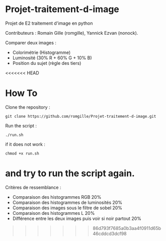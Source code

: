 # Projet-traitement-d-image
Projet de E2 traitement d'image en python

Contributeurs : Romain Gille (romgille), Yannick Ezvan (nonock).

Comparer deux images :
* Colorimétrie (Histogramme)
* Luminosité (30% R + 60% G + 10% B)
* Position du sujet (règle des tiers)


<<<<<<< HEAD
# How To

Clone the repository :

`git clone https://github.com/romgille/Projet-traitement-d-image.git`

Run the script :

`./run.sh`

if it does not work :

`chmod +x run.sh`

and try to run the script again.
=======
Critères de ressemblance :
* Comparaison des histogrammes RGB                              20%
* Comparaison des histogrammes de luminosités                   20%
* Comparaison des images sous le filtre de sobel                20%
* Comparaison des histogrammes L                                20%
* Différence entre les deux images puis voir si noir partout    20%
>>>>>>> 86d793f7685a0b3aa4f0911d65b46cddcd3dcf98
